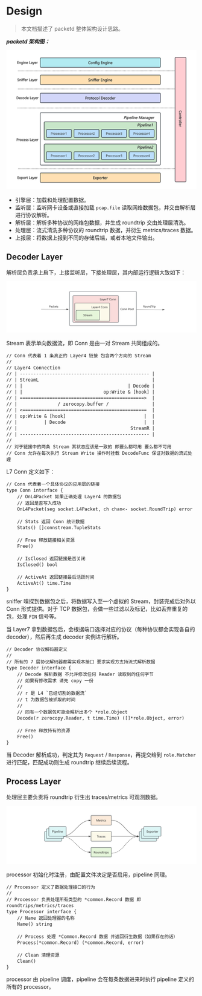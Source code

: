 # Design

> 本文档描述了 packetd 整体架构设计思路。

***packetd 架构图：***

![arch.png](./images/arch.png)

- 引擎层：加载和处理配置数据。
- 监听层：监听网卡设备或直接加载 `pcap.file` 读取网络数据包，并交由解析层进行协议解析。
- 解析层：解析多种协议的网络包数据，并生成 roundtrip 交由处理层清洗。
- 处理层：流式清洗多种协议的 roundtrip 数据，并衍生 metrics/traces 数据。
- 上报层：将数据上报到不同的存储后端，或者本地文件输出。

## Decoder Layer

解析层负责承上启下，上接监听层，下接处理层，其内部运行逻辑大致如下：

![decoder-layer](./images/decode-layer.png)

Stream 表示单向数据流，即 Conn 是由一对 Stream 共同组成的。

```docs
// Conn 代表着 1 条真正的 Layer4 链接 包含两个方向的 Stream
//
// Layer4 Connection
// | ------------------------------------------------ |
// | StreamL                                          |
// | |                                       | Decode |
// | |                              op:Write & [hook] |
// | ==============================================>  |
// |               / zerocopy.buffer /                |
// | <==============================================  |
// | op:Write & [hook]                             |  |
// |          | Decode                             |  |
// |                                          StreamR |
// | ------------------------------------------------ |
//
// 对于链接中的两条 Stream 其状态应该是一致的 即要么都可用 要么都不可用
// Conn 允许在每次执行 Stream Write 操作时挂载 DecodeFunc 保证对数据的流式处理
```

L7 Conn 定义如下：

```golang
// Conn 代表着一个具体协议的应用层的链接
type Conn interface {
	// OnL4Packet 如果正确处理 Layer4 的数据包
	// 返回是否写入成功
	OnL4Packet(seg socket.L4Packet, ch chan<- socket.RoundTrip) error

	// Stats 返回 Conn 统计数据
	Stats() []connstream.TupleStats

	// Free 释放链接相关资源
	Free()

	// IsClosed 返回链接是否关闭
	IsClosed() bool

	// ActiveAt 返回链接最后活跃时间
	ActiveAt() time.Time
}
```

sniffer 嗅探到数据包之后，将数据写入至一个虚拟的 Stream，封装完成后对外以 Conn 形式提供。对于 TCP 数据包，会做一些过滤以及标记，比如丢弃重复的包，处理 `FIN` 信号等。

当 Layer7 拿到数据包后，会根据端口选择对应的协议（每种协议都会实现各自的 decoder），然后再生成 decoder 实例进行解析。

```golang
// Decoder 协议解码器定义
//
// 所有的 7 层协议解码器都需实现本接口 要求实现方支持流式解析数据
type Decoder interface {
	// Decode 解析数据 不允许修改任何 Reader 读取到的任何字节
	// 如果有修改需求 请先 copy 一份
	//
	// r 是 L4 `已经切割的数据流`
	// t 为数据包被抓取的时间
	//
	// 同有一个数据包可能会解析出多个 *role.Object
	Decode(r zerocopy.Reader, t time.Time) ([]*role.Object, error)

	// Free 释放持有的资源
	Free()
}
```

当 Decoder 解析成功，判定其为 `Request` / `Response`，再提交给到 `role.Matcher` 进行匹配，匹配成功则生成 roundtrip 继续后续流程。

## Process Layer

处理层主要负责将 roundtrip 衍生出 traces/metrics 可观测数据。

![process-layer](./images/process-layer.png)

processor 初始化时注册，由配置文件决定是否启用，pipeline 同理。

```golang
// Processor 定义了数据处理接口的行为
//
// Processor 负责处理所有类型的 *common.Record 数据 即 roundtrips/metrics/traces
type Processor interface {
	// Name 返回处理器的名称
	Name() string

	// Process 处理 *Common.Record 数据 并返回衍生数据（如果存在的话）
	Process(*common.Record) (*common.Record, error)

	// Clean 清理资源
	Clean()
}
```

processor 由 pipeline 调度，pipeline 会在每条数据进来时执行 pipeline 定义的所有的 processor。
